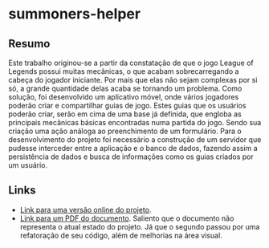 # summoners-helper
## Resumo
Este trabalho originou-se a partir da constatação de que o jogo League of Legends possui muitas mecânicas, o que acabam sobrecarregando a cabeça do jogador iniciante. Por mais que elas não sejam complexas por si só, a grande quantidade delas acaba se tornando um problema. Como solução, foi desenvolvido um aplicativo móvel, onde vários jogadores poderão criar e compartilhar guias de jogo. Estes guias que os usuários poderão criar, serão em cima de uma base já definida, que engloba as principais mecânicas básicas encontradas numa partida do jogo. Sendo sua criação uma ação análoga ao preenchimento de um formulário. Para o desenvolvimento do projeto foi necessário a construção de um servidor que pudesse interceder entre a aplicação e o banco de dados, fazendo assim a persistência de dados e busca de informações como os guias criados por um usuário.
## Links
* [Link para uma versão online do projeto](https://summoners-helper.vercel.app/).
* [Link para um PDF do documento](https://drive.google.com/file/d/1giwgPFgfsRvvfPKUJJZ6cSrnH8WumOOl/view?usp=sharing). Saliento que o documento não representa o atual estado do projeto. Já que o segundo passou por uma refatoração de seu código, além de melhorias na área visual.